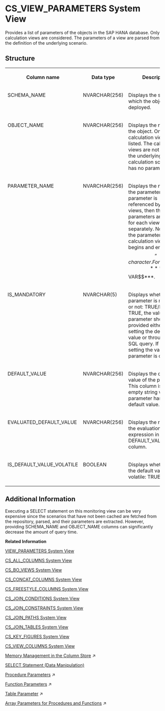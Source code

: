 <!-- loio3abb2714091d495b9eb277ce6f9daa07 -->

# CS\_VIEW\_PARAMETERS System View

Provides a list of parameters of the objects in the SAP HANA database. Only calculation views are considered. The parameters of a view are parsed from the definition of the underlying scenario.



## Structure


<table>
<tr>
<th valign="top">

Column name



</th>
<th valign="top">

Data type



</th>
<th valign="top">

Description



</th>
</tr>
<tr>
<td valign="top">

SCHEMA\_NAME



</td>
<td valign="top">

NVARCHAR\(256\)



</td>
<td valign="top">

Displays the schema in which the object is deployed.



</td>
</tr>
<tr>
<td valign="top">

OBJECT\_NAME



</td>
<td valign="top">

NVARCHAR\(256\)



</td>
<td valign="top">

Displays the name of the object. Only the calculation views are listed. The calculation views are not shown if the underlying calculation scenario has no parameter.



</td>
</tr>
<tr>
<td valign="top">

PARAMETER\_NAME



</td>
<td valign="top">

NVARCHAR\(256\)



</td>
<td valign="top">

Displays the name of the parameter. If a parameter is referenced by different views, then the parameters are listed for each view separately. Normally, the parameters in a calculation views begins and ends with “$$” character. For example: ***$$VAR$$***.



</td>
</tr>
<tr>
<td valign="top">

IS\_MANDATORY



</td>
<td valign="top">

NVARCHAR\(5\)



</td>
<td valign="top">

Displays whether a parameter is mandatory or not: TRUE/FALSE. If TRUE, the value of the parameter should be provided either by setting the default value or through the SQL query. If FALSE, setting the value of the parameter is optional.



</td>
</tr>
<tr>
<td valign="top">

DEFAULT\_VALUE



</td>
<td valign="top">

NVARCHAR\(256\)



</td>
<td valign="top">

Displays the default value of the parameter. This column is set to an empty string when the parameter has no default value.



</td>
</tr>
<tr>
<td valign="top">

EVALUATED\_DEFAULT\_VALUE



</td>
<td valign="top">

NVARCHAR\(256\)



</td>
<td valign="top">

Displays the result of the evaluation of the expression in the DEFAULT\_VALUE column.



</td>
</tr>
<tr>
<td valign="top">

IS\_DEFAULT\_VALUE\_VOLATILE



</td>
<td valign="top">

BOOLEAN



</td>
<td valign="top">

Displays whether or not the default value is volatile: TRUE/FALSE.



</td>
</tr>
</table>



<a name="loio3abb2714091d495b9eb277ce6f9daa07__section_kh4_1t1_x2b"/>

## Additional Information

Executing a SELECT statement on this monitoring view can be very expensive since the scenarios that have not been cached are fetched from the repository, parsed, and their parameters are extracted. However, providing SCHEMA\_NAME and OBJECT\_NAME columns can significantly decrease the amount of query time.

**Related Information**  


[VIEW\_PARAMETERS System View](view-parameters-system-view-45b86e8.md "Provides information about view parameters.")

[CS\_ALL\_COLUMNS System View](cs-all-columns-system-view-813f1ae.md "Provides information from all columns of column tables, including internal ones.")

[CS\_BO\_VIEWS System View](cs-bo-views-system-view-209fd90.md "Provides information about business object views for column store join views.")

[CS\_CONCAT\_COLUMNS System View](cs-concat-columns-system-view-02fb9ca.md "Provides information on concat columns in the database.")

[CS\_FREESTYLE\_COLUMNS System View](cs-freestyle-columns-system-view-20a0065.md "Provides freestyle search columns for column store join views.")

[CS\_JOIN\_CONDITIONS System View](cs-join-conditions-system-view-20a034d.md "Provides join conditions for column store join views.")

[CS\_JOIN\_CONSTRAINTS System View](cs-join-constraints-system-view-20a06e5.md "Provides join constraints for column store join views.")

[CS\_JOIN\_PATHS System View](cs-join-paths-system-view-20a09ec.md "Provides join paths for column store join views.")

[CS\_JOIN\_TABLES System View](cs-join-tables-system-view-20a0cc3.md "Provides information about the physical tables referred to by column store join views.")

[CS\_KEY\_FIGURES System View](cs-key-figures-system-view-20a0f88.md "Provides information about the key figures defined for column store join views.")

[CS\_VIEW\_COLUMNS System View](cs-view-columns-system-view-20a1288.md "Provides information about the columns defined for column store join views.")

[Memory Management in the Column Store](https://help.sap.com/viewer/f9c5015e72e04fffa14d7d4f7267d897/2023_2_QRC/en-US/bd6e6be8bb5710149e34e14608e07b76.html "The column store is the part of the SAP HANA database that manages data organized in columns in memory. Tables created as column tables are stored here.") :arrow_upper_right:

[SELECT Statement \(Data Manipulation\)](../../010-SQL-Reference/012-SQL-Statements/select-statement-data-manipulation-20fcf24.md "Queries data from the database.")

[Procedure Parameters](https://help.sap.com/viewer/d1cb63c8dd8e4c35a0f18aef632687f0/2023_2_QRC/en-US/3809c45287c44908a3d45a4db1514a55.html "") :arrow_upper_right:

[Function Parameters](https://help.sap.com/viewer/d1cb63c8dd8e4c35a0f18aef632687f0/2023_2_QRC/en-US/58106d8f4fb44120b76fc6fb1f4a0bcc.html "") :arrow_upper_right:

[Table Parameter](https://help.sap.com/viewer/d1cb63c8dd8e4c35a0f18aef632687f0/2023_2_QRC/en-US/9bd0c03743164aa7a87a93f9afb253b1.html "") :arrow_upper_right:

[Array Parameters for Procedures and Functions](https://help.sap.com/viewer/d1cb63c8dd8e4c35a0f18aef632687f0/2023_2_QRC/en-US/dcffe459010546bd981d3b74b3798962.html "You can create procedures and functions with array parameters so that array variables or constant arrays can be passed to them.") :arrow_upper_right:

